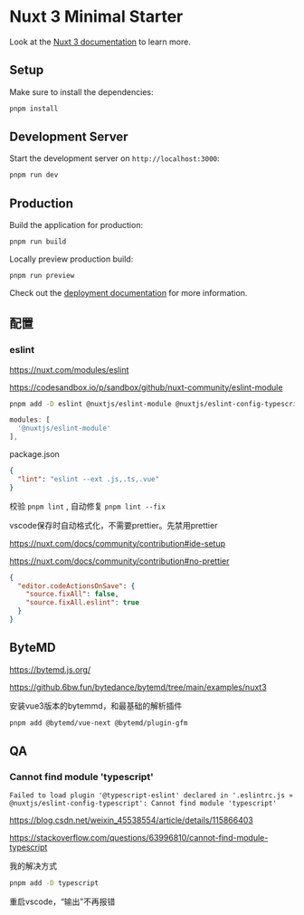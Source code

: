 # Nuxt 3 Minimal Starter

Look at the [Nuxt 3 documentation](https://nuxt.com/docs/getting-started/introduction) to learn more.

## Setup

Make sure to install the dependencies:

```bash
pnpm install
```

## Development Server

Start the development server on `http://localhost:3000`:

```bash
pnpm run dev
```

## Production

Build the application for production:

```bash
pnpm run build
```

Locally preview production build:

```bash
pnpm run preview
```

Check out the [deployment documentation](https://nuxt.com/docs/getting-started/deployment) for more information.

## 配置  

### eslint

<https://nuxt.com/modules/eslint>

<https://codesandbox.io/p/sandbox/github/nuxt-community/eslint-module>

```bash
pnpm add -D eslint @nuxtjs/eslint-module @nuxtjs/eslint-config-typescript
```

```ts
modules: [
  '@nuxtjs/eslint-module'
],
```

package.json

```json
{
  "lint": "eslint --ext .js,.ts,.vue"
}
```

校验 `pnpm lint` , 自动修复 `pnpm lint --fix`

vscode保存时自动格式化，不需要prettier。先禁用prettier

<https://nuxt.com/docs/community/contribution#ide-setup>

<https://nuxt.com/docs/community/contribution#no-prettier>

```json
{
  "editor.codeActionsOnSave": {
    "source.fixAll": false,
    "source.fixAll.eslint": true
  }
}
```

## ByteMD

<https://bytemd.js.org/>

<https://github.6bw.fun/bytedance/bytemd/tree/main/examples/nuxt3>

安装vue3版本的bytemmd，和最基础的解析插件

```bash
pnpm add @bytemd/vue-next @bytemd/plugin-gfm
```

## QA

### Cannot find module 'typescript'

```text
Failed to load plugin '@typescript-eslint' declared in '.eslintrc.js » @nuxtjs/eslint-config-typescript': Cannot find module 'typescript'
```

<https://blog.csdn.net/weixin_45538554/article/details/115866403>

<https://stackoverflow.com/questions/63996810/cannot-find-module-typescript>

我的解决方式

```bash
pnpm add -D typescript
```

重启vscode，“输出”不再报错

